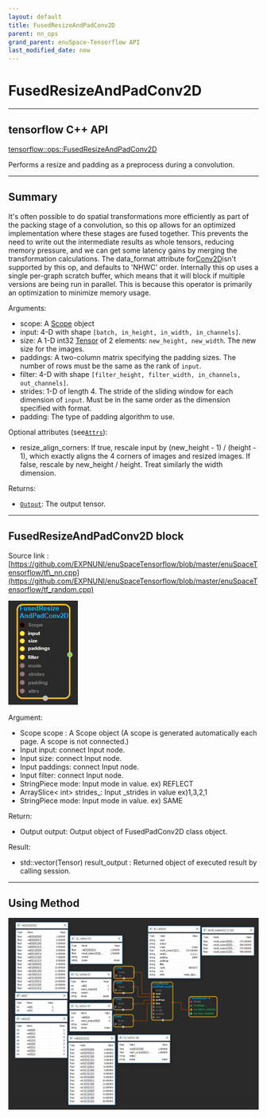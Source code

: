 ```yaml
--- 
layout: default 
title: FusedResizeAndPadConv2D 
parent: nn_ops 
grand_parent: enuSpace-Tensorflow API 
last_modified_date: now 
--- 
```


# FusedResizeAndPadConv2D

---

## tensorflow C++ API

[tensorflow::ops::FusedResizeAndPadConv2D](https://www.tensorflow.org/api_docs/cc/class/tensorflow/ops/fused-resize-and-pad-conv2-d)

Performs a resize and padding as a preprocess during a convolution.

---

## Summary

It's often possible to do spatial transformations more efficiently as part of the packing stage of a convolution, so this op allows for an optimized implementation where these stages are fused together. This prevents the need to write out the intermediate results as whole tensors, reducing memory pressure, and we can get some latency gains by merging the transformation calculations. The data\_format attribute for[Conv2D](https://www.tensorflow.org/api_docs/cc/class/tensorflow/ops/conv2-d.html#classtensorflow_1_1ops_1_1_conv2_d)isn't supported by this op, and defaults to 'NHWC' order. Internally this op uses a single per-graph scratch buffer, which means that it will block if multiple versions are being run in parallel. This is because this operator is primarily an optimization to minimize memory usage.

Arguments:

* scope: A [Scope](https://www.tensorflow.org/api_docs/cc/class/tensorflow/scope.html#classtensorflow_1_1_scope) object
* input: 4-D with shape `[batch, in_height, in_width, in_channels]`.
* size: A 1-D int32 [Tensor](https://www.tensorflow.org/api_docs/cc/class/tensorflow/tensor.html#classtensorflow_1_1_tensor) of 2 elements: `new_height, new_width`. The new size for the images.
* paddings: A two-column matrix specifying the padding sizes. The number of rows must be the same as the rank of `input`.
* filter: 4-D with shape `[filter_height, filter_width, in_channels, out_channels]`.
* strides: 1-D of length 4. The stride of the sliding window for each dimension of `input`. Must be in the same order as the dimension specified with format.
* padding: The type of padding algorithm to use.

Optional attributes \(see[`Attrs`](https://www.tensorflow.org/api_docs/cc/struct/tensorflow/ops/fused-resize-and-pad-conv2-d/attrs.html#structtensorflow_1_1ops_1_1_fused_resize_and_pad_conv2_d_1_1_attrs)\):

* resize\_align\_corners: If true, rescale input by \(new\_height - 1\) / \(height - 1\), which exactly aligns the 4 corners of images and resized images. If false, rescale by new\_height / height. Treat similarly the width dimension.

Returns:

* [`Output`](https://www.tensorflow.org/api_docs/cc/class/tensorflow/output.html#classtensorflow_1_1_output): The output tensor.

---

## FusedResizeAndPadConv2D block

Source link : [https://github.com/EXPNUNI/enuSpaceTensorflow/blob/master/enuSpaceTensorflow/tf\_nn.cpp](https://github.com/EXPNUNI/enuSpaceTensorflow/blob/master/enuSpaceTensorflow/tf_random.cpp)

![](../assets/nn-ops/FusedResizeAndPadConv2D1.jpg)

Argument:

* Scope scope : A Scope object \(A scope is generated automatically each page. A scope is not connected.\)
* Input input: connect  Input node.
* Input size: connect  Input node.
* Input paddings: connect  Input node.
* Input filter: connect  Input node.
* StringPiece mode: Input mode in value. ex\) REFLECT
* ArraySlice&lt; int&gt; strides\_: Input \_strides in value ex\)1,3,2,1
* StringPiece mode: Input mode in value. ex\) SAME

Return:

* Output output: Output object of FusedPadConv2D class object.

Result:

* std::vector\(Tensor\) result\_output  : Returned object of executed result by calling session.

---

## Using Method

![](../assets/nn-ops/FusedResizeAndPadConv2D2.jpg)

